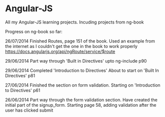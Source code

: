 Angular-JS
==========

All my Angular-JS learning projects. Incuding projects from ng-book


Progress on ng-book so far:

26/07/2014
Finished Routes, page 151 of the book.
Used an example from the internet as I couldn't get the one in the book to work properly
https://docs.angularjs.org/api/ngRoute/service/$route

29/06/2014
Part way through 'Built in Directives'
upto ng-include p90

29/06/2014
Completed 'Introduction to Directives'
About to start on 'Built In Directives' p81


27/06/2014
Finished the section on form validation.
Starting on 'Introduction to Directives' p61


26/06/2014
Part way through the form validation section. Have created the initial part of the signup_form.
Starting page 58, adding validation after the user has clicked submit
